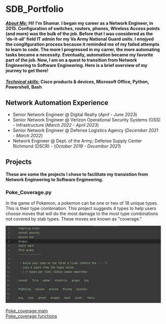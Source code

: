 # SDB_Portfolio

#### <ins>_About Me:_</ins>  Hi! I'm Shamar. I began my career as a Network Engineer, in 2015. Configuration of switches, routers, phones, Wireless Access points (and more) was the bulk of the job. Before that I was considered as the 'do-it-all' field IT admin for my Va Army National Guard units. I enojyed the congifguration process because it reminded me of my failed attempts to learn to code. The more I progressed in my carrer, the more automating tasks became a necessity. Eventually, automation became my favorite part of the job. Now, I am on a quest to transition from Network Engineering to Software Engineering. Here is a brief overview of my journey to get there!

#### <ins>_Technical skills:_</ins>  Cisco products & devices, Microsoft Office, Python, Powershell, Bash

## Network Automation Experience 
- Senior Network Engineer @ Digital Realty (_April - June 2023_)
- Senior Network Engineer @ Verizon Operational Security Systems (OSS) - Infrastructure (_March 2022 - April 2023_)
- Senior Network Engineer @ Defense Logistics Agency  (_December 2021 - March 2022_)
- Network Engineer @ Dept. of the Army; Defense Supply Center Richmond (DSCR) -  (_October 2019 - December 2021_)


## Projects
#### These are some the projects I chose to facilitate my transistion from Network Engineering to Software Engineering.

### Poke_Coverage.py

In the game of Pokemon, a pokemon can be one or two of 18 unique types. This is their type combination.
This project suggests 4 types to help users choose moves that will do the most damage to the most type combinations not covered by stab types. These moves are known as "coverage."

![Input file img](/images/1-input_file.png)

[Poke_coverage main](poke_coverage_v6.py)    
[Poke_coverage functions](poke_functions_v6.py)
